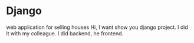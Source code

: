 # Django
web application for selling houses
Hi, I want show you django project. I did it with my colleague. I did backend, he frontend.
